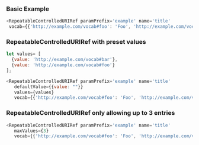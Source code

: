 ### Basic Example

```js
<RepeatableControlledURIRef paramPrefix='example' name='title'
 vocab={{'http://example.com/vocab#foo': 'Foo', 'http://example.com/vocab#bar': 'Bar'}}/>
```

### RepeatableControlledURIRef with preset values

```js
let values= [
  {value: 'http://example.com/vocab#bar'},
  {value: 'http://example.com/vocab#foo'}
];

<RepeatableControlledURIRef paramPrefix='example' name='title'
   defaultValue={{value: ""}}
   values={values}
   vocab={{'http://example.com/vocab#foo': 'Foo', 'http://example.com/vocab#bar': 'Bar'}}/>
```

### RepeatableControlledURIRef only allowing up to 3 entries

```js
<RepeatableControlledURIRef paramPrefix='example' name='title'
   maxValues={3}
   vocab={{'http://example.com/vocab#foo': 'Foo', 'http://example.com/vocab#bar': 'Bar'}}/>
```

